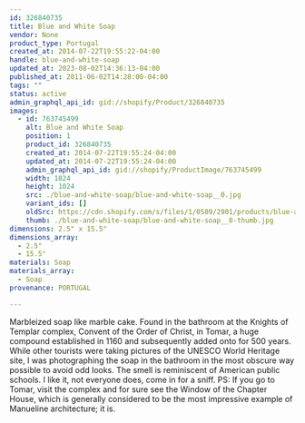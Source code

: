```yaml
---
id: 326840735
title: Blue and White Soap
vendor: None
product_type: Portugal
created_at: 2014-07-22T19:55:22-04:00
handle: blue-and-white-soap
updated_at: 2023-08-02T14:36:13-04:00
published_at: 2011-06-02T14:28:00-04:00
tags: ""
status: active
admin_graphql_api_id: gid://shopify/Product/326840735
images:
  - id: 763745499
    alt: Blue and White Soap
    position: 1
    product_id: 326840735
    created_at: 2014-07-22T19:55:24-04:00
    updated_at: 2014-07-22T19:55:24-04:00
    admin_graphql_api_id: gid://shopify/ProductImage/763745499
    width: 1024
    height: 1024
    src: ./blue-and-white-soap/blue-and-white-soap__0.jpg
    variant_ids: []
    oldSrc: https://cdn.shopify.com/s/files/1/0589/2901/products/blue-and-white-soap.jpeg?v=1406073324
    thumb: ./blue-and-white-soap/blue-and-white-soap__0-thumb.jpg
dimensions: 2.5" x 15.5"
dimensions_array:
  - 2.5"
  - 15.5"
materials: Soap
materials_array:
  - Soap
provenance: PORTUGAL

---
```


Marbleized soap like marble cake. Found in the bathroom at the Knights of Templar complex, Convent of the Order of Christ, in Tomar, a huge compound established in 1160 and subsequently added onto for 500 years. While other tourists were taking pictures of the UNESCO World Heritage site, I was photographing the soap in the bathroom in the most obscure way possible to avoid odd looks. The smell is reminiscent of American public schools. I like it, not everyone does, come in for a sniff. PS: If you go to Tomar, visit the complex and for sure see the Window of the Chapter House, which is generally considered to be the most impressive example of Manueline architecture; it is.